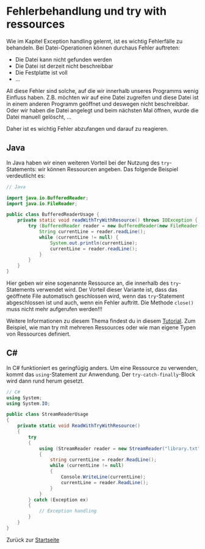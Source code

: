 # Fehlerbehandlung und try with ressources

Wie im Kapitel Exception handling gelernt, ist es wichtig Fehlerfälle zu behandeln. Bei Datei-Operationen können durchaus Fehler auftreten:
- Die Datei kann nicht gefunden werden
- Die Datei ist derzeit nicht beschreibbar
- Die Festplatte ist voll
- ...

All diese Fehler sind solche, auf die wir innerhalb unseres Programms wenig Einfluss haben. Z.B. möchten wir auf eine Datei zugreifen und diese Datei ist in einem anderen Programm geöffnet und deswegen nicht beschreibbar. Oder wir haben die Datei angelegt und beim nächsten Mal öffnen, wurde die Datei manuell gelöscht, ... 

Daher ist es wichtig Fehler abzufangen und darauf zu reagieren.

## Java

In Java haben wir einen weiteren Vorteil bei der Nutzung des `try`-Statements: wir können Ressourcen angeben. Das folgende Beispiel verdeutlicht es:

```java
// Java 

import java.io.BufferedReader;
import java.io.FileReader;

public class BufferedReaderUsage {
    private static void readWithTryWithResource() throws IOException {
        try (BufferedReader reader = new BufferedReader(new FileReader("library.txt"))) {
            String currentLine = reader.readLine();
            while (currentLine != null) {
                System.out.println(currentLine);
                currentLine = reader.readLine();
            }
        }
    }
}
```

Hier geben wir eine sogenannte Ressource an, die innerhalb des `try`-Statements verwendet wird. Der Vorteil dieser Variante ist, dass das geöffnete File automatisch geschlossen wird, wenn das `try`-Statement abgeschlossen ist und auch, wenn ein Fehler auftritt. Die Methode `close()` muss nicht mehr aufgerufen werden!!!

Weitere Informationen zu diesem Thema findest du in diesem [Tutorial](https://www.baeldung.com/java-try-with-resources). Zum Beispiel, wie man try mit mehreren Ressources oder wie man eigene Typen von Ressources definiert.

## C#

In C# funktioniert es geringfügig anders. Um eine Ressource zu verwenden, kommt das `using`-Statement zur Anwendung. Der `try-catch-finally`-Block wird dann rund herum gesetzt.

```C#
// C# 
using System;
using System.IO;

public class StreamReaderUsage
{
    private static void ReadWithTryWithResource()
    {
        try 
        {
            using (StreamReader reader = new StreamReader("library.txt"))
            {
                string currentLine = reader.ReadLine();
                while (currentLine != null)
                {
                    Console.WriteLine(currentLine);
                    currentLine = reader.ReadLine();
                }
            }
        } catch (Exception ex) 
        {
            // Exception handling
        }
    }
}
```

Zurück zur [Startseite](../README.md)
